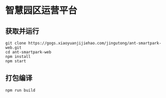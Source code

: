 # 智慧园区运营平台

## 获取并运行

```
git clone https://gogs.xiaoyuanjijiehao.com/jingutong/ant-smartpark-web.git
cd ant-smartpark-web
npm install
npm start
```

## 打包编译

```
npm run build
```

    